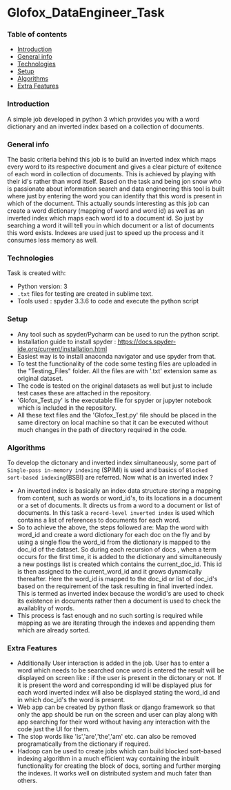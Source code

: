 # Glofox_DataEngineer_Task

### Table of contents
* [Introduction](#introduction)
* [General info](#general-info)
* [Technologies](#technologies)
* [Setup](#setup)
* [Algorithms](#algorithms)
* [Extra Features](#extra-features)


### Introduction
A simple job developed in python 3 which provides you with a word dictionary and an inverted index based on a collection of documents.

### General info
The basic criteria behind this job is to build an inverted index which maps every word to its respective document and gives a clear picture of exitence of each word in collection of documents. This is achieved by playing with their id's rather than word itself. Based on the task and being jon snow who is passionate about information search and data engineering this tool is built where just by entering the word you can identify that this word is present in which of the document. This actually sounds interesting as this job can create a word dictionary (mapping of word and word id) as well as an inverted index which maps each word id to a document id. So just by searching a word it will tell you in which document or a list of documents this word exists. Indexes are used just to speed up the process and it consumes less memory as well.

### Technologies

Task is created with:

* Python version: 3
* `.txt` files for testing are created in sublime text.
* Tools used : spyder 3.3.6 to code and execute the python script

### Setup
* Any tool such as spyder/Pycharm can be used to run the python script.
* Installation guide to install spyder : https://docs.spyder-ide.org/current/installation.html
* Easiest way is to install anaconda navigator and use spyder from that.
* To test the functionality of the code some testing files are uploaded in the "Testing_Files" folder. All the files are with '.txt' extension same as original       dataset.
* The code is tested on the original datasets as well but just to include test cases these are attached in the repository.
* 'Glofox_Test.py' is the executable file for spyder or jupyter notebook which is included in the repository.
* All these text files and the 'Glofox_Test.py' file should be placed in the same directory on local machine so that it can be executed without much changes in the   path of directory required in the code.

### Algorithms

To develop the dictonary and inverted index simultaneously, some part of `Single-pass in-memory indexing` (SPIMI) is used and basics of `Blocked sort-based indexing`(BSBI) are referred. Now what is an inverted index ?
* An inverted index is basically an index data structure storing a mapping from content, such as words or word_id's, to its locations in a document or a set of documents. It directs us from a word to a document or list of documents. In this task a `record-level inverted index` is used which contains a list of references to documents for each word.
* So to achieve the above, the steps followed are: Map the word with word_id and create a word dictionary for each doc on the fly and by using a single flow the word_id from the dictionary is mapped to the doc_id of the dataset. So during each recursion of docs , when a term occurs for the first time, it is added to the dictionary and simultaneously a new postings list is created which contains the current_doc_id. This id is then assigned to the current_word_id and it grows dynamically thereafter. Here the word_id is mapped to the doc_id or list of doc_id's based on the requirement of the task resulting in final inverted index. This is termed as inverted index because the wordid's are used to check its existence in documents rather then a document is used to check the availablity of words.
* This process is fast enough and no such sorting is required while mapping as we are iterating through the indexes and appending them which are already sorted.

### Extra Features

* Additionally User interaction is added in the job. User has to enter a word which needs to be searched once word is entered the result will be displayed on screen   like : if the user is present in the dictonary or not. If it is present the word and corresponding id will be displayed plus for each word inverted index will       also be displayed stating the word_id and in which doc_id's the word is present.
* Web app can be created by python flask or django framework so that only the app should be run on the screen and user can play along with app searching for their     word without having any interaction with the code just the UI for them.
* The stop words like 'is','are','the','am' etc. can also be removed programatically from the dictionary if required.
* Hadoop can be used to create jobs which can build blocked sort-based indexing algorithm in a much efficient way  containing the inbuilt functionality for       creating the block of docs, sorting and further merging the indexes. It works well on distributed system and much fater than others.

